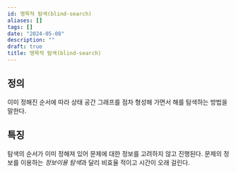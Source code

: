 ```yaml
---
id: 맹목적 탐색(blind-search)
aliases: []
tags: []
date: "2024-05-08"
description: ""
draft: true
title: 맹목적 탐색(blind-search)
---
```


## 정의

이미 정해진 순서에 따라 상태 공간 그래프를 점차 형성해 가면서 해를 탐색하는 방법을 말한다.

## 특징
탐색의 순서가 이미 정해져 있어 문제에 대한 정보를 고려하지 않고 진행된다.
문제의 정보를 이용하는 *정보이용 탐색*과 달리 비효율 적이고 시간이 오래 걸린다.
